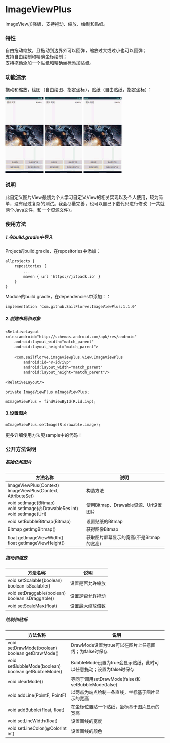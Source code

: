 # ImageViewPlus
ImageView加强版，支持拖动、缩放、绘制和贴纸。
### 特性
自由拖动缩放，且拖动到边界外可以回弹，缩放过大或过小也可以回弹；   
支持自由绘制和精确坐标绘制；  
支持拖动添加一个贴纸和精确坐标添加贴纸。 

### 功能演示
拖动和缩放，绘图（自由绘图、指定坐标），贴纸（自由贴纸，指定坐标）：  

![拖动缩放演示](https://github.com/SailFlorve/ImageViewPlus/raw/master/img/drag%26move.gif)
![绘图演示](https://github.com/SailFlorve/ImageViewPlus/raw/master/img/draw.gif)
![添加贴纸演示](https://github.com/SailFlorve/ImageViewPlus/raw/master/img/bubble.gif)
### 说明
此自定义图片View最初为个人学习自定义View的相关实现以及个人使用，较为简单，没有经过复杂的测试。我会尽量完善，也可以自己下载代码进行修改（一共就两个Java文件，和一个资源文件）。
### 使用方法
##### 1.在build.gradle中导入
Project的build.gradle，在repositories中添加：
```
allprojects {
	repositories {
		...
		maven { url 'https://jitpack.io' }
	}
}
```
Module的build.gradle，在dependencies中添加：：
```
implementation 'com.github.SailFlorve:ImageViewPlus:1.1.0'
```
##### 2.创建布局和对象
```
<RelativeLayout xmlns:android="http://schemas.android.com/apk/res/android"
    android:layout_width="match_parent"
    android:layout_height="match_parent">

    <com.sailflorve.imageviewplus.view.ImageViewPlus
        android:id="@+id/ivp"
        android:layout_width="match_parent"
        android:layout_height="match_parent"/>
        
<RelativeLayout/>
```
```
private ImageViewPlus mImageViewPlus;
```
```
mImageViewPlus = findViewById(R.id.ivp);
```
#### 3.设置图片
```
mImageViewPlus.setImage(R.drawable.image);
```
更多详细使用方法见sample中的代码！

### 公开方法说明
##### 初始化和图片

| 方法名称 | 说明 |
|--|--|
|ImageViewPlus(Context)<br>ImageViewPlus(Context, AttributeSet) | 构造方法|
|void setImage(Bitmap)<br>void setImage(@DrawableRes int)<br> void setImage(Uri)| 使用Bitmap、Drawable资源、Uri设置图片|
|void setBubbleBitmap(Bitmap) | 设置贴纸的Bitmap|
|Bitmap getImgBitmap() | 获得图像Bitmap|
|float getImageViewWidth()<br>float getImageViewHeight() | 获取图片屏幕显示的宽高(不是Bitmap的宽高)|

##### 拖动和缩放

| 方法名称 | 说明
-|-
void setScalable(boolean)<br>boolean isScalable() | 设置是否允许缩放
void setDraggable(boolean)<br>boolean isDraggable() | 设置是否允许拖动
void setScaleMax(float) | 设置最大缩放倍数

##### 绘制和贴纸
方法名称 | 说明
-|-
void setDrawMode(boolean)<br>boolean getDrawMode() | DrawMode设置为true可以在图片上任意画线；为false时保存
void setBubbleMode(boolean)<br>boolean getBubbleMode() | BubbleMode设置为true会显示贴纸，此时可以任意拖动；设置为false时保存
void clearMode() | 等同于调用setDrawMode(false)和setBubbleMode(false)
void addLine(PointF, PointF) | 以两点为端点绘制一条直线，坐标基于图片显示的宽高
void addBubble(float, float) | 在坐标位置贴一个贴纸，坐标基于图片显示的宽高
void setLineWidth(float) | 设置画线的宽度
void setLineColor(@ColorInt int) | 设置画线的颜色


